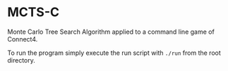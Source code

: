 # MCTS-C
Monte Carlo Tree Search Algorithm applied to a command line game of Connect4.

To run the program simply execute the run script with `./run` from the root directory.
